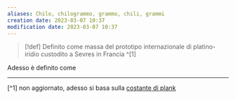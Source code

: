 ```yaml
---
aliases: Chilo, chilogrammo, grammo, chili, grammi
creation date: 2023-03-07 10:37
modification date: 2023-03-07 10:37
---
```

>[!def]
> Definito come massa del prototipo internazionale di platino-iridio custodito a Sevres in Francia ^[1]

Adesso è definito come

---
[^1] non aggiornato, adesso si basa sulla [costante di plank](https://it.wikipedia.org/wiki/Chilogrammo)
